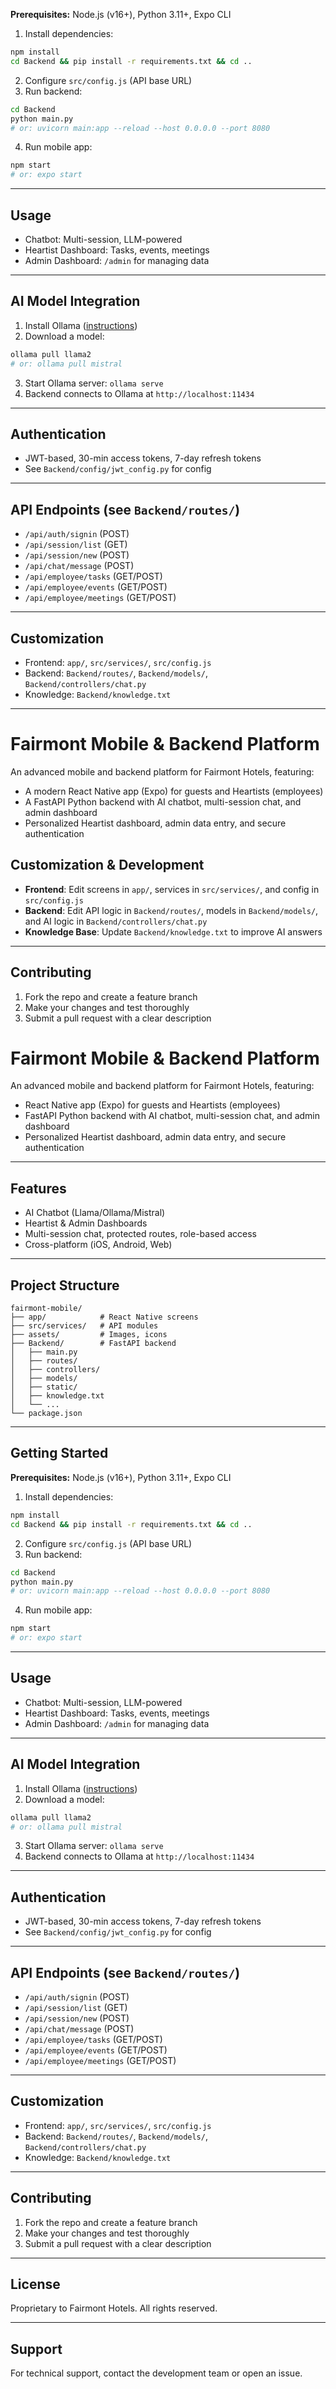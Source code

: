 
**Prerequisites:** Node.js (v16+), Python 3.11+, Expo CLI

1. Install dependencies:
  ```bash
  npm install
  cd Backend && pip install -r requirements.txt && cd ..
  ```
2. Configure `src/config.js` (API base URL)
3. Run backend:
  ```bash
  cd Backend
  python main.py
  # or: uvicorn main:app --reload --host 0.0.0.0 --port 8080
  ```
4. Run mobile app:
  ```bash
  npm start
  # or: expo start
  ```

---

## Usage

- Chatbot: Multi-session, LLM-powered
- Heartist Dashboard: Tasks, events, meetings
- Admin Dashboard: `/admin` for managing data

---

## AI Model Integration

1. Install Ollama ([instructions](https://ollama.com/download))
2. Download a model:
  ```bash
  ollama pull llama2
  # or: ollama pull mistral
  ```
3. Start Ollama server: `ollama serve`
4. Backend connects to Ollama at `http://localhost:11434`

---

## Authentication

- JWT-based, 30-min access tokens, 7-day refresh tokens
- See `Backend/config/jwt_config.py` for config

---

## API Endpoints (see `Backend/routes/`)

- `/api/auth/signin` (POST)
- `/api/session/list` (GET)
- `/api/session/new` (POST)
- `/api/chat/message` (POST)
- `/api/employee/tasks` (GET/POST)
- `/api/employee/events` (GET/POST)
- `/api/employee/meetings` (GET/POST)

---

## Customization

- Frontend: `app/`, `src/services/`, `src/config.js`
- Backend: `Backend/routes/`, `Backend/models/`, `Backend/controllers/chat.py`
- Knowledge: `Backend/knowledge.txt`

---

# Fairmont Mobile & Backend Platform

An advanced mobile and backend platform for Fairmont Hotels, featuring:
- A modern React Native app (Expo) for guests and Heartists (employees)
- A FastAPI Python backend with AI chatbot, multi-session chat, and admin dashboard
- Personalized Heartist dashboard, admin data entry, and secure authentication

## Customization & Development

- **Frontend**: Edit screens in `app/`, services in `src/services/`, and config in `src/config.js`
- **Backend**: Edit API logic in `Backend/routes/`, models in `Backend/models/`, and AI logic in `Backend/controllers/chat.py`
- **Knowledge Base**: Update `Backend/knowledge.txt` to improve AI answers

---

## Contributing

1. Fork the repo and create a feature branch
2. Make your changes and test thoroughly
3. Submit a pull request with a clear description

# Fairmont Mobile & Backend Platform

An advanced mobile and backend platform for Fairmont Hotels, featuring:
- React Native app (Expo) for guests and Heartists (employees)
- FastAPI Python backend with AI chatbot, multi-session chat, and admin dashboard
- Personalized Heartist dashboard, admin data entry, and secure authentication

---

## Features

- AI Chatbot (Llama/Ollama/Mistral)
- Heartist & Admin Dashboards
- Multi-session chat, protected routes, role-based access
- Cross-platform (iOS, Android, Web)

---

## Project Structure

```
fairmont-mobile/
├── app/            # React Native screens
├── src/services/   # API modules
├── assets/         # Images, icons
├── Backend/        # FastAPI backend
│   ├── main.py
│   ├── routes/
│   ├── controllers/
│   ├── models/
│   ├── static/
│   ├── knowledge.txt
│   └── ...
└── package.json
```

---

## Getting Started

**Prerequisites:** Node.js (v16+), Python 3.11+, Expo CLI

1. Install dependencies:
  ```bash
  npm install
  cd Backend && pip install -r requirements.txt && cd ..
  ```
2. Configure `src/config.js` (API base URL)
3. Run backend:
  ```bash
  cd Backend
  python main.py
  # or: uvicorn main:app --reload --host 0.0.0.0 --port 8080
  ```
4. Run mobile app:
  ```bash
  npm start
  # or: expo start
  ```

---

## Usage

- Chatbot: Multi-session, LLM-powered
- Heartist Dashboard: Tasks, events, meetings
- Admin Dashboard: `/admin` for managing data

---

## AI Model Integration

1. Install Ollama ([instructions](https://ollama.com/download))
2. Download a model:
  ```bash
  ollama pull llama2
  # or: ollama pull mistral
  ```
3. Start Ollama server: `ollama serve`
4. Backend connects to Ollama at `http://localhost:11434`

---

## Authentication

- JWT-based, 30-min access tokens, 7-day refresh tokens
- See `Backend/config/jwt_config.py` for config

---

## API Endpoints (see `Backend/routes/`)

- `/api/auth/signin` (POST)
- `/api/session/list` (GET)
- `/api/session/new` (POST)
- `/api/chat/message` (POST)
- `/api/employee/tasks` (GET/POST)
- `/api/employee/events` (GET/POST)
- `/api/employee/meetings` (GET/POST)

---

## Customization

- Frontend: `app/`, `src/services/`, `src/config.js`
- Backend: `Backend/routes/`, `Backend/models/`, `Backend/controllers/chat.py`
- Knowledge: `Backend/knowledge.txt`

---

## Contributing

1. Fork the repo and create a feature branch
2. Make your changes and test thoroughly
3. Submit a pull request with a clear description

---

## License

Proprietary to Fairmont Hotels. All rights reserved.

---

## Support

For technical support, contact the development team or open an issue.